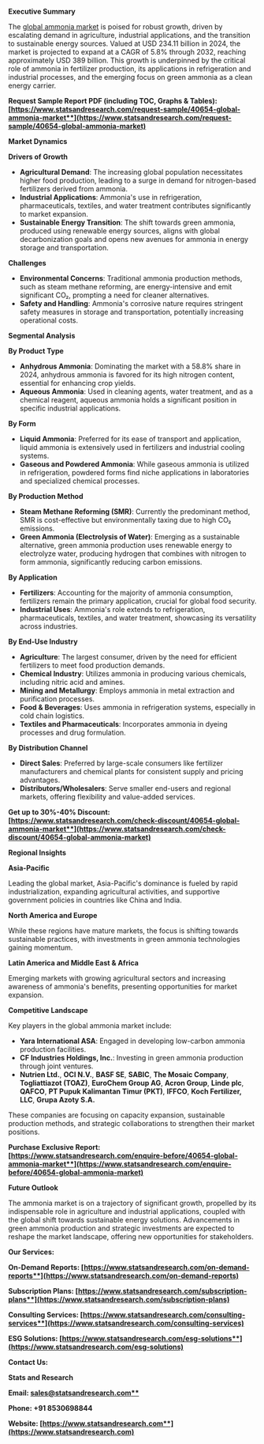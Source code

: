 ﻿**Executive Summary**

The [global ammonia market](https://www.statsandresearch.com/report/40654-global-ammonia-market) is poised for robust growth, driven by escalating demand in agriculture, industrial applications, and the transition to sustainable energy sources. Valued at USD 234.11 billion in 2024, the market is projected to expand at a CAGR of 5.8% through 2032, reaching approximately USD 389 billion. This growth is underpinned by the critical role of ammonia in fertilizer production, its applications in refrigeration and industrial processes, and the emerging focus on green ammonia as a clean energy carrier.

**Request Sample Report PDF (including TOC, Graphs & Tables): [https://www.statsandresearch.com/request-sample/40654-global-ammonia-market**](https://www.statsandresearch.com/request-sample/40654-global-ammonia-market)**

**Market Dynamics**

**Drivers of Growth**

- **Agricultural Demand**: The increasing global population necessitates higher food production, leading to a surge in demand for nitrogen-based fertilizers derived from ammonia.
- **Industrial Applications**: Ammonia's use in refrigeration, pharmaceuticals, textiles, and water treatment contributes significantly to market expansion.
- **Sustainable Energy Transition**: The shift towards green ammonia, produced using renewable energy sources, aligns with global decarbonization goals and opens new avenues for ammonia in energy storage and transportation.

**Challenges**

- **Environmental Concerns**: Traditional ammonia production methods, such as steam methane reforming, are energy-intensive and emit significant CO₂, prompting a need for cleaner alternatives.
- **Safety and Handling**: Ammonia's corrosive nature requires stringent safety measures in storage and transportation, potentially increasing operational costs.

**Segmental Analysis**

**By Product Type**

- **Anhydrous Ammonia**: Dominating the market with a 58.8% share in 2024, anhydrous ammonia is favored for its high nitrogen content, essential for enhancing crop yields.
- **Aqueous Ammonia**: Used in cleaning agents, water treatment, and as a chemical reagent, aqueous ammonia holds a significant position in specific industrial applications.

**By Form**

- **Liquid Ammonia**: Preferred for its ease of transport and application, liquid ammonia is extensively used in fertilizers and industrial cooling systems.
- **Gaseous and Powdered Ammonia**: While gaseous ammonia is utilized in refrigeration, powdered forms find niche applications in laboratories and specialized chemical processes.

**By Production Method**

- **Steam Methane Reforming (SMR)**: Currently the predominant method, SMR is cost-effective but environmentally taxing due to high CO₂ emissions. 
- **Green Ammonia (Electrolysis of Water)**: Emerging as a sustainable alternative, green ammonia production uses renewable energy to electrolyze water, producing hydrogen that combines with nitrogen to form ammonia, significantly reducing carbon emissions. 

**By Application**

- **Fertilizers**: Accounting for the majority of ammonia consumption, fertilizers remain the primary application, crucial for global food security.
- **Industrial Uses**: Ammonia's role extends to refrigeration, pharmaceuticals, textiles, and water treatment, showcasing its versatility across industries.

**By End-Use Industry**

- **Agriculture**: The largest consumer, driven by the need for efficient fertilizers to meet food production demands.
- **Chemical Industry**: Utilizes ammonia in producing various chemicals, including nitric acid and amines.
- **Mining and Metallurgy**: Employs ammonia in metal extraction and purification processes.
- **Food & Beverages**: Uses ammonia in refrigeration systems, especially in cold chain logistics.
- **Textiles and Pharmaceuticals**: Incorporates ammonia in dyeing processes and drug formulation.

**By Distribution Channel**

- **Direct Sales**: Preferred by large-scale consumers like fertilizer manufacturers and chemical plants for consistent supply and pricing advantages.
- **Distributors/Wholesalers**: Serve smaller end-users and regional markets, offering flexibility and value-added services.

**Get up to 30%-40% Discount: [https://www.statsandresearch.com/check-discount/40654-global-ammonia-market**](https://www.statsandresearch.com/check-discount/40654-global-ammonia-market)**

**Regional Insights**

**Asia-Pacific**

Leading the global market, Asia-Pacific's dominance is fueled by rapid industrialization, expanding agricultural activities, and supportive government policies in countries like China and India.

**North America and Europe**

While these regions have mature markets, the focus is shifting towards sustainable practices, with investments in green ammonia technologies gaining momentum.

**Latin America and Middle East & Africa**

Emerging markets with growing agricultural sectors and increasing awareness of ammonia's benefits, presenting opportunities for market expansion.

**Competitive Landscape**

Key players in the global ammonia market include:

- **Yara International ASA**: Engaged in developing low-carbon ammonia production facilities.
- **CF Industries Holdings, Inc.**: Investing in green ammonia production through joint ventures. 
- **Nutrien Ltd.**, **OCI N.V.**, **BASF SE**, **SABIC**, **The Mosaic Company**, **Togliattiazot (TOAZ)**, **EuroChem Group AG**, **Acron Group**, **Linde plc**, **QAFCO**, **PT Pupuk Kalimantan Timur (PKT)**, **IFFCO**, **Koch Fertilizer, LLC**, **Grupa Azoty S.A.**

These companies are focusing on capacity expansion, sustainable production methods, and strategic collaborations to strengthen their market positions.

**Purchase Exclusive Report: [https://www.statsandresearch.com/enquire-before/40654-global-ammonia-market**](https://www.statsandresearch.com/enquire-before/40654-global-ammonia-market)**

**Future Outlook**

The ammonia market is on a trajectory of significant growth, propelled by its indispensable role in agriculture and industrial applications, coupled with the global shift towards sustainable energy solutions. Advancements in green ammonia production and strategic investments are expected to reshape the market landscape, offering new opportunities for stakeholders.

**Our Services:**

**On-Demand Reports: [https://www.statsandresearch.com/on-demand-reports**](https://www.statsandresearch.com/on-demand-reports)**

**Subscription Plans: [https://www.statsandresearch.com/subscription-plans**](https://www.statsandresearch.com/subscription-plans)**

**Consulting Services: [https://www.statsandresearch.com/consulting-services**](https://www.statsandresearch.com/consulting-services)**

**ESG Solutions: [https://www.statsandresearch.com/esg-solutions**](https://www.statsandresearch.com/esg-solutions)**

**Contact Us:**

**Stats and Research**

**Email: [sales@statsandresearch.com**](mailto:sales@statsandresearch.com)**

**Phone: +91 8530698844**

**Website: [https://www.statsandresearch.com**](https://www.statsandresearch.com)**

